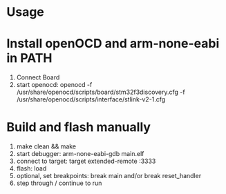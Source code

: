 # Usage

# Install openOCD and arm-none-eabi in PATH

1. Connect Board
2. start openocd: openocd -f /usr/share/openocd/scripts/board/stm32f3discovery.cfg -f /usr/share/openocd/scripts/interface/stlink-v2-1.cfg

#  Build and flash manually
1. make clean && make 
2. start debugger: arm-none-eabi-gdb main.elf
3. connect to target: target extended-remote :3333
4. flash: load
5. optional, set breakpoints: break main and/or break reset_handler
6. step through / continue to run
